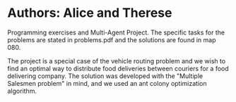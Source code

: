 # Authors: Alice and Therese

Programming exercises and Multi-Agent Project. The specific tasks for the problems are stated in problems.pdf and
the solutions are found in map 080.

The project is a special case of the vehicle routing problem and we wish to find an optimal way to distribute food deliveries between couriers for a food delivering company. The solution was developed with the "Multiple Salesmen problem" in mind, and we used an ant colony optimization algorithm. 
